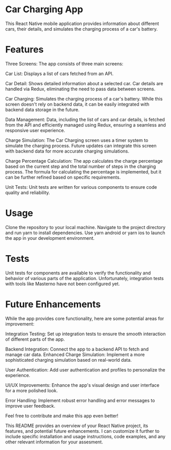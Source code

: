 # Car Charging App

This React Native mobile application provides information about different cars, their details, and simulates the charging process of a car's battery.

# Features

Three Screens: The app consists of three main screens:

Car List: Displays a list of cars fetched from an API.

Car Detail: Shows detailed information about a selected car. Car details are handled via Redux, eliminating the need to pass data between screens.

Car Charging: Simulates the charging process of a car's battery. While this screen doesn't rely on backend data, it can be easily integrated with backend data storage in the future.

Data Management: Data, including the list of cars and car details, is fetched from the API and efficiently managed using Redux, ensuring a seamless and responsive user experience.

Charge Simulation: The Car Charging screen uses a timer system to simulate the charging process. Future updates can integrate this screen with backend data for more accurate charging simulations.

Charge Percentage Calculation: The app calculates the charge percentage based on the current step and the total number of steps in the charging process. The formula for calculating the percentage is implemented, but it can be further refined based on specific requirements.

Unit Tests: Unit tests are written for various components to ensure code quality and reliability.

# Usage

Clone the repository to your local machine.
Navigate to the project directory and run yarn to install dependencies.
Use yarn android or yarn ios to launch the app in your development environment.

# Tests

Unit tests for components are available to verify the functionality and behavior of various parts of the application. Unfortunately, integration tests with tools like Masterno have not been configured yet.

# Future Enhancements

While the app provides core functionality, here are some potential areas for improvement:

Integration Testing: Set up integration tests to ensure the smooth interaction of different parts of the app.

Backend Integration: Connect the app to a backend API to fetch and manage car data.
Enhanced Charge Simulation: Implement a more sophisticated charging simulation based on real-world data.

User Authentication: Add user authentication and profiles to personalize the experience.

UI/UX Improvements: Enhance the app's visual design and user interface for a more polished look.

Error Handling: Implement robust error handling and error messages to improve user feedback.

Feel free to contribute and make this app even better!

This README provides an overview of your React Native project, its features, and potential future enhancements. I can customize it further to include specific installation and usage instructions, code examples, and any other relevant information for your assesment.
